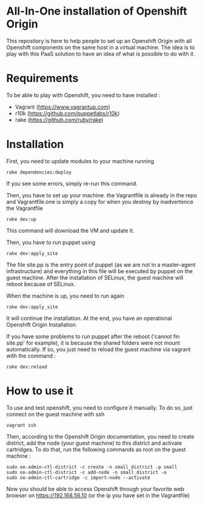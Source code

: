 # All-In-One installation of Openshift Origin

This repository is here to help people to set up an Openshift Origin with all Openshift components on the same host in a virtual machine. The idea is to play with this PaaS solution to have an idea of what is possible to do with it. 

# Requirements

To be able to play with Openshift, you need to have installed :

* Vagrant (https://www.vagrantup.com)
* r10k (https://github.com/puppetlabs/r10k)
* rake (https://github.com/ruby/rake)

# Installation

First, you need to update modules to your machine running

    rake dependencies:deploy

If you see some errors, simply re-run this command.

Then, you have to set up your machine. the Vagrantfile is already in the repo and Vagrantfile.one is simply a copy for when you destroy by inadvertence the Vagrantfile

    rake dev:up

This command will download the VM and update it.

Then, you have to run puppet using

    rake dev:apply_site

The file site.pp is the entry point of puppet (as we are not in a master-agent infrastructure) and everything in this file will be executed by puppet on the guest machine. After the installation of SELinux, the guest machine will reboot because of SELinux.

When the machine is up, you need to run again

    rake dev:apply_site

It will continue the installation. At the end, you have an operational Openshift Origin Installation.

If you have some problems to run puppet after the reboot ('cannot fin site.pp' for example), it is because the shared folders were not mount automatically. If so, you just need to reload the guest machine via vagrant with the command :

    rake dev:reload

# How to use it

To use and test openshift, you need to configure it manually.
To do so, just connect on the guest machine with ssh

    vagrant ssh

Then, according to the Openshift Origin documentation, you need to create district, add the node (your guest machine) to this district and activate cartridges.
To do that, run the following commands as root on the guest machine :

    sudo oo-admin-ctl-district -c create -n small_district -p small
    sudo oo-admin-ctl-district -c add-node -n small_district -a
    sudo oo-admin-ctl-cartridge -c import-node --activate

Now you should be able to access Openshift through your favorite web browser on https://192.168.56.10 (or the ip you have set in the Vagrantfile)
